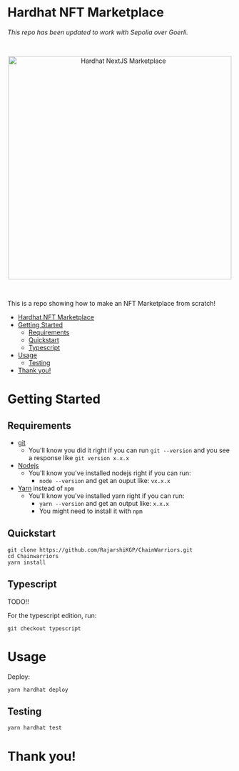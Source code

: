 # Hardhat NFT Marketplace 

*This repo has been updated to work with Sepolia over Goerli.*

<br/>
<p align="center">
<img src="./img/hero.png" width="500" alt="Hardhat NextJS Marketplace">
</a>
</p>
<br/>

This is a repo showing how to make an NFT Marketplace from scratch!

- [Hardhat NFT Marketplace](#hardhat-nft-marketplace)
- [Getting Started](#getting-started)
  - [Requirements](#requirements)
  - [Quickstart](#quickstart)
  - [Typescript](#typescript)
- [Usage](#usage)
  - [Testing](#testing)
- [Thank you!](#thank-you)



# Getting Started

## Requirements

- [git](https://git-scm.com/book/en/v2/Getting-Started-Installing-Git)
  - You'll know you did it right if you can run `git --version` and you see a response like `git version x.x.x`
- [Nodejs](https://nodejs.org/en/)
  - You'll know you've installed nodejs right if you can run:
    - `node --version` and get an ouput like: `vx.x.x`
- [Yarn](https://classic.yarnpkg.com/lang/en/docs/install/) instead of `npm`
  - You'll know you've installed yarn right if you can run:
    - `yarn --version` and get an output like: `x.x.x`
    - You might need to install it with `npm`

## Quickstart

```
git clone https://github.com/RajarshiKGP/ChainWarriors.git
cd Chainwarriors
yarn install
```

## Typescript

TODO!!

For the typescript edition, run:

```
git checkout typescript
```

# Usage

Deploy:

```
yarn hardhat deploy
```

## Testing

```
yarn hardhat test
```


# Thank you!
